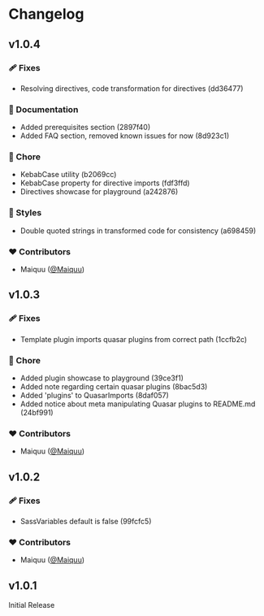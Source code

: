 # Changelog


## v1.0.4


### 🩹 Fixes

  - Resolving directives, code transformation for directives (dd36477)

### 📖 Documentation

  - Added prerequisites section (2897f40)
  - Added FAQ section, removed known issues for now (8d923c1)

### 🏡 Chore

  - KebabCase utility (b2069cc)
  - KebabCase property for directive imports (fdf3ffd)
  - Directives showcase for playground (a242876)

### 🎨 Styles

  - Double quoted strings in transformed code for consistency (a698459)

### ❤️  Contributors

- Maiquu ([@Maiquu](http://github.com/Maiquu))

## v1.0.3


### 🩹 Fixes

  - Template plugin imports quasar plugins from correct path (1ccfb2c)

### 🏡 Chore

  - Added plugin showcase to playground (39ce3f1)
  - Added note regarding certain quasar plugins (8bac5d3)
  - Added 'plugins' to QuasarImports (8daf057)
  - Added notice about meta manipulating Quasar plugins to README.md (24bf991)

### ❤️  Contributors

- Maiquu ([@Maiquu](http://github.com/Maiquu))

## v1.0.2


### 🩹 Fixes

  - SassVariables default is false (99fcfc5)

### ❤️  Contributors

- Maiquu ([@Maiquu](http://github.com/Maiquu))

## v1.0.1
Initial Release
